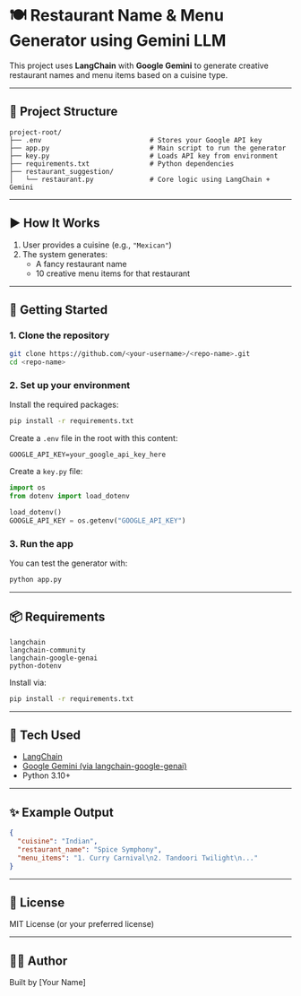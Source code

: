 # 🍽️ Restaurant Name & Menu Generator using Gemini LLM

This project uses **LangChain** with **Google Gemini** to generate creative restaurant names and menu items based on a cuisine type.

---

## 📁 Project Structure

```
project-root/
├── .env                           # Stores your Google API key
├── app.py                         # Main script to run the generator
├── key.py                         # Loads API key from environment
├── requirements.txt               # Python dependencies
├── restaurant_suggestion/
│   └── restaurant.py              # Core logic using LangChain + Gemini
```

---

## ▶️ How It Works

1. User provides a cuisine (e.g., `"Mexican"`)
2. The system generates:
   - A fancy restaurant name
   - 10 creative menu items for that restaurant

---

## 🚀 Getting Started

### 1. Clone the repository

```bash
git clone https://github.com/<your-username>/<repo-name>.git
cd <repo-name>
```

### 2. Set up your environment

Install the required packages:

```bash
pip install -r requirements.txt
```

Create a `.env` file in the root with this content:

```env
GOOGLE_API_KEY=your_google_api_key_here
```

Create a `key.py` file:

```python
import os
from dotenv import load_dotenv

load_dotenv()
GOOGLE_API_KEY = os.getenv("GOOGLE_API_KEY")
```

### 3. Run the app

You can test the generator with:

```bash
python app.py
```

---

## 📦 Requirements

```
langchain
langchain-community
langchain-google-genai
python-dotenv
```

Install via:

```bash
pip install -r requirements.txt
```

---

## 🧠 Tech Used

- [LangChain](https://www.langchain.com/)
- [Google Gemini (via langchain-google-genai)](https://ai.google.dev/)
- Python 3.10+

---

## ✨ Example Output

```json
{
  "cuisine": "Indian",
  "restaurant_name": "Spice Symphony",
  "menu_items": "1. Curry Carnival\n2. Tandoori Twilight\n..."
}
```

---

## 📄 License

MIT License (or your preferred license)

---

## 🙋‍♂️ Author

Built by [Your Name]
